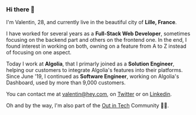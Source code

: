 ### Hi there 👋

I'm Valentin, 28, and currently live in the beautiful city of **Lille, France**.

I have worked for several years as a **Full-Stack Web Developer**, sometimes focusing on the backend part and others on the frontend one. In the end, I found interest in working on both, owning on a feature from A to Z instead of focusing on one aspect.

Today I work at **Algolia**, that I primarly joined as a **Solution Engineer**, helping our customers to integrate Algolia's features into their platforms. Since June '19, I continued as **Software Engineer**, working on Algolia's Dashboard, used by more than 9,000 customers.

You can contact me at valentin@hey.com, on [Twitter](https://twitter.com/valentindotxyz) or on [Linkedin](https://linkedin.com/in/valentindotxyz).

Oh and by the way, I'm also part of the [Out in Tech](https://outintech.com) Community 🏳️‍🌈.

